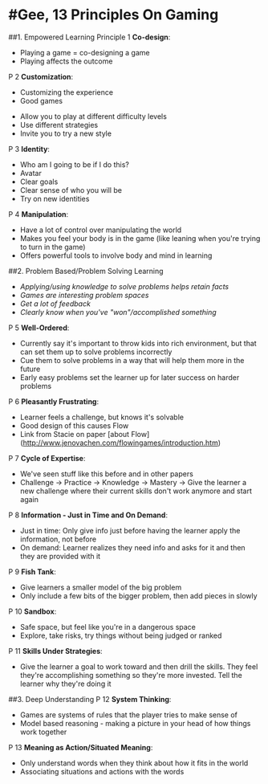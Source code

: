 #Gee, 13 Principles On Gaming
=======================

##1. Empowered Learning
Principle 1 **Co-design**:
* Playing a game = co-designing a game
* Playing affects the outcome

P 2 **Customization**:
* Customizing the experience
* Good games 
 - Allow you to play at different difficulty levels
 - Use different strategies
 - Invite you to try a new style

P 3 **Identity**:
* Who am I going to be if I do this?
* Avatar
* Clear goals
* Clear sense of who you will be
* Try on new identities

P 4 **Manipulation**:
* Have a lot of control over manipulating the world
* Makes you feel your body is in the game (like leaning when you're trying to turn in the game)
* Offers powerful tools to involve body and mind in learning

##2. Problem Based/Problem Solving Learning
* _Applying/using knowledge to solve problems helps retain facts_
* _Games are interesting problem spaces_
* _Get a lot of feedback_
* _Clearly know when you've "won"/accomplished something_

P 5 **Well-Ordered**:
* Currently say it's important to throw kids into rich environment, but that can set them up to solve problems incorrectly
* Cue them to solve problems in a way that will help them more in the future
* Early easy problems set the learner up for later success on harder problems

P 6 **Pleasantly Frustrating**:
* Learner feels a challenge, but knows it's solvable
* Good design of this causes Flow
* Link from Stacie on paper [about Flow] (http://www.jenovachen.com/flowingames/introduction.htm)

P 7 **Cycle of Expertise**:
* We've seen stuff like this before and in other papers
* Challenge -> Practice -> Knowledge -> Mastery -> Give the learner a new challenge where their current skills don't work anymore and start again

P 8 **Information - Just in Time and On Demand**:
* Just in time: Only give info just before having the learner apply the information, not before
* On demand: Learner realizes they need info and asks for it and then they are provided with it

P 9 **Fish Tank**:
* Give learners a smaller model of the big problem
* Only include a few bits of the bigger problem, then add pieces in slowly

P 10 **Sandbox**:
* Safe space, but feel like you're in a dangerous space
* Explore, take risks, try things without being judged or ranked

P 11 **Skills Under Strategies**:
* Give the learner a goal to work toward and then drill the skills. They feel they're accomplishing something so they're more invested. Tell the learner why they're doing it

##3. Deep Understanding
P 12 **System Thinking**:
* Games are systems of rules that the player tries to make sense of
* Model based reasoning - making a picture in your head of how things work together

P 13 **Meaning as Action/Situated Meaning**:
* Only understand words when they think about how it fits in the world
* Associating situations and actions with the words
